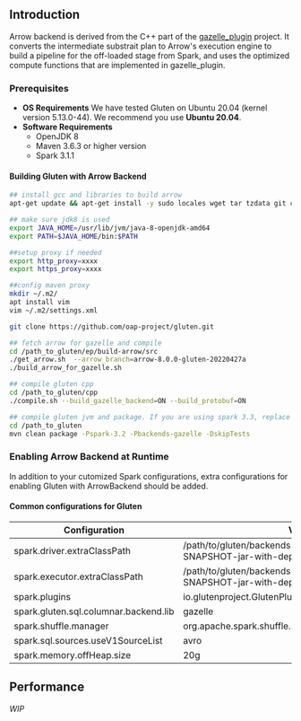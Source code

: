 ## Introduction

Arrow backend is derived from the C++ part of
the [gazelle_plugin](https://github.com/oap-project/gazelle_plugin) project. It converts the
intermediate substrait plan to Arrow's execution engine to build a pipeline for the off-loaded stage
from Spark, and uses the optimized compute functions that are implemented in gazelle_plugin.

### Prerequisites

- **OS Requirements**
  We have tested Gluten on Ubuntu 20.04 (kernel version 5.13.0-44). We recommend you use **Ubuntu
  20.04**.
- **Software Requirements**
    - OpenJDK 8
    - Maven 3.6.3 or higher version
    - Spark 3.1.1

#### Building Gluten with Arrow Backend

```bash
## install gcc and libraries to build arrow
apt-get update && apt-get install -y sudo locales wget tar tzdata git ccache cmake ninja-build build-essential llvm-11-dev clang-11 libiberty-dev libdwarf-dev libre2-dev libz-dev libssl-dev libboost-all-dev libcurl4-openssl-dev openjdk-8-jdk maven

## make sure jdk8 is used
export JAVA_HOME=/usr/lib/jvm/java-8-openjdk-amd64
export PATH=$JAVA_HOME/bin:$PATH

##setup proxy if needed
export http_proxy=xxxx
export https_proxy=xxxx

##config maven proxy
mkdir ~/.m2/
apt install vim
vim ~/.m2/settings.xml

git clone https://github.com/oap-project/gluten.git

## fetch arrow for gazelle and compile
cd /path_to_gluten/ep/build-arrow/src
./get_arrow.sh  --arrow_branch=arrow-8.0.0-gluten-20220427a
./build_arrow_for_gazelle.sh

## compile gluten cpp
cd /path_to_gluten/cpp
./compile.sh --build_gazelle_backend=ON --build_protobuf=ON

## compile gluten jvm and package. If you are using spark 3.3, replace -Pspark-3.2 with -Pspark3.3
cd /path_to_gluten
mvn clean package -Pspark-3.2 -Pbackends-gazelle -DskipTests

```

### Enabling Arrow Backend at Runtime

In addition to your cutomized Spark configurations, extra configurations for enabling Gluten with
ArrowBackend should be added.

#### Common configurations for Gluten

| Configuration | Value | Comment |
| --- | --- | --- |
| spark.driver.extraClassPath | /path/to/gluten/backends-velox/target/gluten-1.0.0-SNAPSHOT-jar-with-dependencies.jar |  |
| spark.executor.extraClassPath | /path/to/gluten/backends-velox/target/gluten-1.0.0-SNAPSHOT-jar-with-dependencies.jar |  |
| spark.plugins | io.glutenproject.GlutenPlugin |  |
| spark.gluten.sql.columnar.backend.lib | gazelle |  |
| spark.shuffle.manager | org.apache.spark.shuffle.sort.ColumnarShuffleManager |  |
| spark.sql.sources.useV1SourceList | avro |  |
| spark.memory.offHeap.size | 20g |  |

## Performance

_WIP_
